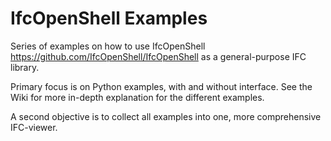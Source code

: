 # IfcOpenShell Examples

Series of examples on how to use IfcOpenShell https://github.com/IfcOpenShell/IfcOpenShell as a general-purpose IFC library.

Primary focus is on Python examples, with and without interface.
See the Wiki for more in-depth explanation for the different examples.

A second objective is to collect all examples into one, more comprehensive IFC-viewer.


